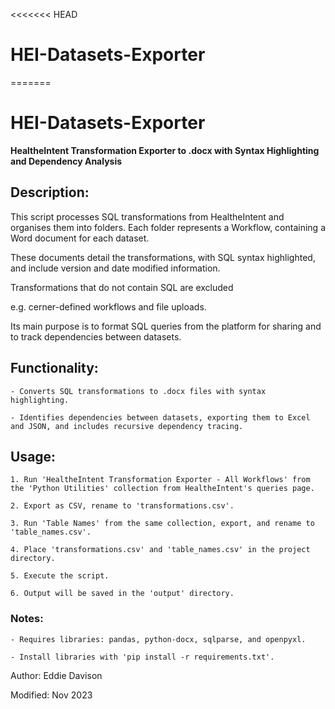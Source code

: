 <<<<<<< HEAD

# HEI-Datasets-Exporter

=======

# HEI-Datasets-Exporter

**HealtheIntent Transformation Exporter to .docx with Syntax Highlighting and Dependency Analysis**

## Description:

This script processes SQL transformations from HealtheIntent and organises them into folders. Each folder represents a Workflow, containing a Word document for each dataset.

These documents detail the transformations, with SQL syntax highlighted, and include version and date modified information.

Transformations that do not contain SQL are excluded

 e.g. cerner-defined workflows and file uploads.

Its main purpose is to format SQL queries from the platform for sharing and to track dependencies between datasets.

## Functionality:

    - Converts SQL transformations to .docx files with syntax highlighting.

    - Identifies dependencies between datasets, exporting them to Excel and JSON, and includes recursive dependency tracing.

## Usage:

    1. Run 'HealtheIntent Transformation Exporter - All Workflows' from the 'Python Utilities' collection from HealtheIntent's queries page.

    2. Export as CSV, rename to 'transformations.csv'.

    3. Run 'Table Names' from the same collection, export, and rename to 'table_names.csv'.

    4. Place 'transformations.csv' and 'table_names.csv' in the project directory.

    5. Execute the script.

    6. Output will be saved in the 'output' directory.

### Notes:

    - Requires libraries: pandas, python-docx, sqlparse, and openpyxl.

    - Install libraries with 'pip install -r requirements.txt'.

Author: Eddie Davison

Modified: Nov 2023
